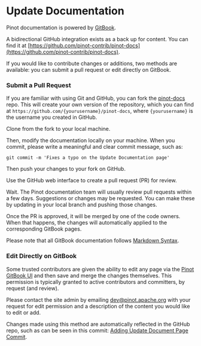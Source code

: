 # Update Documentation

Pinot documentation is powered by [GitBook](https://www.gitbook.com/).

A bidirectional GitHub integration exists as a back up for content. You can find it at [https://github.com/pinot-contrib/pinot-docs](https://github.com/pinot-contrib/pinot-docs).

If you would like to contribute changes or additions, two methods are available: you can submit a pull request or edit directly on GitBook.

### Submit a Pull Request

If you are familiar with using Git and GitHub, you can fork the [pinot-docs](https://github.com/pinot-contrib/pinot-docs) repo. This will create your own version of the repository, which you can find at `https://github.com/{yourusername}/pinot-docs`, where `{yourusername}` is the username you created in GitHub.

Clone from the fork to your local machine.

Then, modify the documentation locally on your machine. When you commit, please write a meaningful and clear commit message, such as:

`git commit -m 'Fixes a typo on the Update Documentation page'`

Then push your changes to your fork on GitHub.

Use the GitHub web interface to create a pull request (PR) for review.

Wait. The Pinot documentation team will usually review pull requests within a few days. Suggestions or changes may be requested. You can make these by updating in your local branch and pushing those changes.

Once the PR is approved, it will be merged by one of the code owners. When that happens, the changes will automatically applied to the corresponding GitBook pages.

Please note that all GitBook documentation follows [Markdown Syntax](https://www.markdownguide.org/basic-syntax/).

### Edit Directly on GitBook

Some trusted contributors are given the ability to edit any page via the [Pinot GitBook UI](https://app.gitbook.com/@apache-pinot/s/apache-pinot-cookbook/) and then save and merge the changes themselves. This permission is typically granted to active contributors and committers, by request (and review).

Please contact the site admin by emailing [dev@pinot.apache.org](mailto:dev@pinot.apache.org) with your request for edit permission and a description of the content you would like to edit or add.

Changes made using this method are automatically reflected in the GitHub repo, such as can be seen in this commit: [Adding Update Document Page Commit](https://github.com/pinot-contrib/pinot-docs/commit/76261ec9d7a7e533315459554b3bd7272a1e00c7).
